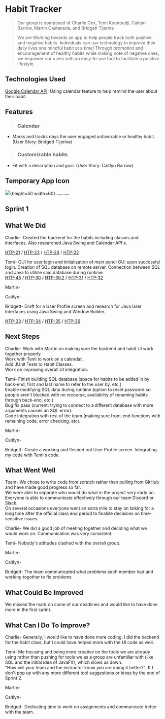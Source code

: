 # Habit Tracker
>  Our group is composed of Charlie Cox, Temi Kounoudji, Caitlyn Barrow, 
Martin Castaneda, and Bridgett Tijerina
>
> We are Working towards an app to help people track both positive and negative habits. Individuals can
use technology to improve their daily lives one mindful habit at a time!
Through promotion and encouragement of healthy habits while making note
of negative ones, we empower our users with an easy-to-use tool to facilitate
a positive lifestyle.

<!--

## Table of Contents
* [General Info](#general-information)
* [Technologies Used](#technologies-used)
* [Features](#features)
* [Screenshots](#screenshots)
* [Setup](#setup)
* [Usage](#usage)
* [Project Status](#project-status)
* [Room for Improvement](#room-for-improvement)
* [Acknowledgements](#acknowledgements)
* [Contact](#contact) 
* [License](#license)

-->


<!---

## General Information
- Provide general information about your project here.
- What problem does it (intend to) solve?
- What is the purpose of your project?
- Why did you undertake it?

-->
<!-- You don't have to answer all the questions - just the ones relevant to your project. -->

## Technologies Used

<a href= "https://developers.google.com/calendar/api">Google Calendar API</a>: Using calendar feature to help remind the user about their habit.


## Features

> ### Calendar 
 - Marks and tracks days the user engaged unfavorable or healthy habit. (User Story: Bridgett Tijerina)

> ### Customizable habits
 - Fit with a description and goal. (User Story: Caitlyn Barrow)


<!---
## Screenshots

<!-- If you have screenshots you'd like to share, include them here. -->
## Temporary App Icon 
![](https://i.imgur.com/vhFRLWw.png){height=50 width=60}
<span style="font-size:5px;">*Forever a Legend*</span></p>



## Sprint 1

## What We Did
Charlie- Created the backend for the habits including classes and interfaces. Also researched Java Swing and Calendar API's.

<a href= "https://cs3398su22edosians.atlassian.net/browse/HTP-21">HTP-21</a> /
<a href= "https://cs3398su22edosians.atlassian.net/browse/HTP-23">HTP-23</a> /
<a href= "https://cs3398su22edosians.atlassian.net/browse/HTP-24">HTP-24</a> /
<a href= "https://cs3398su22edosians.atlassian.net/browse/HTP-22">HTP-22</a>

Temi- GUI for user login and initialization of main panel GUI upon successful login. Creation of SQL database on remote server. Connection between SQL and Java to utilize said database during runtime.<br>
<a href= "https://bitbucket.org/cs-3398-su22-edosians/habit-tracker-repository/src/master/UI%20Research/Swing%20and%20JavaFX%20Research">HTP-45</a> /
<a href= "https://bitbucket.org/cs-3398-su22-edosians/habit-tracker-repository/src/master/UI%20Initialization/SystemLog.java">HTP-30</a> /
<a href= "https://bitbucket.org/cs-3398-su22-edosians/habit-tracker-repository/src/master/UI%20Initialization/GUI.java">HTP-30.2</a> /
<a href= "https://bitbucket.org/cs-3398-su22-edosians/habit-tracker-repository/src/master/UI%20Research/SQL%20Research">HTP-31</a> /
<a href= "https://bitbucket.org/cs-3398-su22-edosians/habit-tracker-repository/src/master/UI%20Initialization/SystemLog.java%20(Local%20Server%20Vers.)">HTP-32</a>


Martin-


Caitlyn-


Bridgett- Draft for a User Profile screen and research for Java User Interfaces using Java Swing and Window Builder.

<a href= "https://cs3398su22edosians.atlassian.net/browse/HTP-33">HTP-33</a> /
<a href= "https://cs3398su22edosians.atlassian.net/browse/HTP-34">HTP-34</a> /
<a href= "https://cs3398su22edosians.atlassian.net/browse/HTP-35">HTP-35</a> /
<a href= "https://cs3398su22edosians.atlassian.net/browse/HTP-36">HTP-36</a>

## Next Steps

Charlie- Work with Martin on making sure the backend and habit UI work together properly. <br>
         Work with Temi to work on a calendar.<br>
         Add JUnit Tests to Habit Classes.<br>
         Work on improving overall UI integration.<br>


Temi- Finish building SQL database (space for habits to be added in by back-end, first and last name to refer to the user by, etc.)<br>
      Enable modifying SQL data during runtime (option to reset password so people aren't blocked with no recourse, availability of renaming habits through back-end, etc.)<br>
      Bug fix pass (current: trying to connect to a different database with more arguments causes an SQL error).<br>
      Code integration with rest of the team (making sure front-end functions with remaining code, error checking, etc).<br>


Martin-


Caitlyn-


Bridgett- Create a working and fleshed out User Profile screen.
          Integrating my code with Temi's code.

## What Went Well

Team- We chose to write code from scratch rather than pulling from GitHub and have made good progress so far.<br>
We were able to separate who would do what in the project very early on.<br>
Everyone is able to communicate effectively through our team Discord or Slack.<br>
On several occasions everyone went an extra mile to stay on talking for a long time after the official class end period to finalize decisions on time-sensitive issues.<br>

Charlie- We did a good job of meeting together and deciding what we would work on. Communication
was very consistent.

Temi- Nobody's attitudes clashed with the overall group.

Martin- 

Caitlyn- 

Bridgett- The team communicated what problems each member had and working together to fix problems.

## What Could Be Improved

We missed the mark on some of our deadlines and would like to have done more in the first sprint.

## What Can I Do To Improve?
Charlie- Generally, I would like to have done more coding. I did the backend for the habit class, but I could have helped more with the UI code as well.

Temi- Me focusing and being more creative on the tools we are already using rather than pushing for tools we as a group are unfamiliar with (like SQL and the initial idea of JavaFX), which slows us down.<br>
      "How will your team and the instructor know you are doing it better?": If I don't pop up with any more different tool suggestions or ideas by the end of Sprint 2.

Martin- 

Caitlyn- 

Bridgett- Dedicating time to work on assignments and communicate better with the team.

<!--
## Setup
What are the project requirements/dependencies? Where are they listed? A requirements.txt or a Pipfile.lock file perhaps? Where is it located?

Proceed to describe how to install / setup one's local environment / get started with the project.

-->

<!---
## Usage
How does one go about using it?
Provide various use cases and code examples here.

`write-your-code-here`

-->

<!---
## Project Status
Project is: _in progress_ / _complete_ / _no longer being worked on_. If you are no longer working on it, provide reasons why.

-->

<!--
## Room for Improvement
Include areas you believe need improvement / could be improved. Also add TODOs for future development.

Room for improvement:
- Improvement to be done 1
- Improvement to be done 2

To do:
- Feature to be added 1
- Feature to be added 2

-->

<!---
## Acknowledgements
Give credit here.
- This project was inspired by...
- This project was based on [this tutorial](https://www.example.com).
- Many thanks to...

-->

<!---
## Contact
Created by [@flynerdpl](https://www.flynerd.pl/) - feel free to contact me! 

<!-- Optional -->
<!-- ## License -->
<!-- This project is open source and available under the [... License](). -->

<!-- You don't have to include all sections - just the one's relevant to your project -->